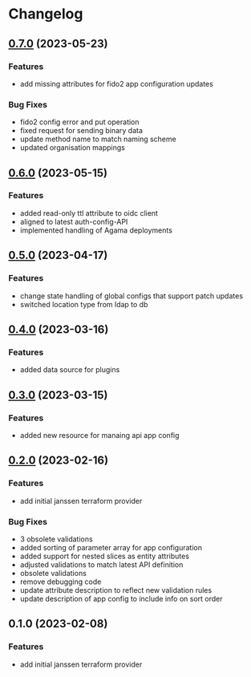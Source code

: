 # Changelog

## [0.7.0](https://github.com/JanssenProject/terraform-provider-jans/compare/v0.6.0...v0.7.0) (2023-05-23)


### Features

* add missing attributes for fido2 app configuration updates 


### Bug Fixes

* fido2 config error and put operation 
* fixed request for sending binary data 
* update method name to match naming scheme 
* updated organisation mappings 

## [0.6.0](https://github.com/JanssenProject/terraform-provider-jans/compare/v0.5.0...v0.6.0) (2023-05-15)


### Features

* added read-only ttl attribute to oidc client 
* aligned to latest auth-config-API 
* implemented handling of Agama deployments 

## [0.5.0](https://github.com/JanssenProject/terraform-provider-jans/compare/v0.4.0...v0.5.0) (2023-04-17)


### Features

* change state handling of global configs that support patch updates 
* switched location type from ldap to db 

## [0.4.0](https://github.com/JanssenProject/terraform-provider-jans/compare/v0.3.0...v0.4.0) (2023-03-16)


### Features

* added data source for plugins 

## [0.3.0](https://github.com/JanssenProject/terraform-provider-jans/compare/v0.2.0...v0.3.0) (2023-03-15)


### Features

* added new resource for manaing api app config 

## [0.2.0](https://github.com/JanssenProject/terraform-provider-jans/compare/v0.1.0...v0.2.0) (2023-02-16)


### Features

* add initial janssen terraform provider 


### Bug Fixes

* 3 obsolete validations 
* added sorting of parameter array for app configuration 
* added support for nested slices as entity attributes 
* adjusted validations to match latest API definition 
* obsolete validations 
* remove debugging code 
* update attribute description to reflect new validation rules 
* update description of app config to include info on sort order 

## 0.1.0 (2023-02-08)


### Features

* add initial janssen terraform provider 
